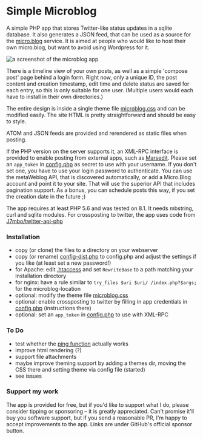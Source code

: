 # Simple Microblog

A simple PHP app that stores Twitter-like status updates in a sqlite database. It also generates a JSON feed, that can be used as a source for the [micro.blog](https://micro.blog/) service. It is aimed at people who would like to host their own micro.blog, but want to avoid using Wordpress for it.

![a screenshot of the microblog app](https://user-images.githubusercontent.com/1279725/34184164-9567a4b2-e51e-11e7-9317-d737ef3423f0.png)

There is a timeline view of your own posts, as well as a simple 'compose post' page behind a login form. Right now, only a unique ID, the post content and creation timestamp, edit time and delete status are saved for each entry, so this is only suitable for one user. (Multiple users would each have to install in their own directories.)

The entire design is inside a single theme file [microblog.css](css/microblog.css) and can be modified easily. The site HTML is pretty straightforward and should be easy to style.

ATOM and JSON feeds are provided and rerendered as static files when posting.

If the PHP version on the server supports it, an XML-RPC interface is provided to enable posting from external apps, such as [Marsedit](https://redsweater.com/marsedit/). Please set an `app_token` in [config.php](config-dist.php#L28) as secret to use with your username. If you don't set one, you have to use your login password to authenticate. You can use the metaWeblog API, that is discovered automatically, or add a Micro.Blog account and point it to your site. That will use the superior API that includes pagination support. As a bonus, you can schedule posts this way, if you set the creation date in the future ;)

The app requires at least PHP 5.6 and was tested on 8.1. It needs mbstring, curl and sqlite modules. 
For crossposting to twitter, the app uses code from [J7mbo/twitter-api-php](https://github.com/J7mbo/twitter-api-php)

### Installation

- copy (or clone) the files to a directory on your webserver
- copy (or rename) [config-dist.php](config-dist.php) to config.php and adjust the settings if you like (at least set a new password!)
- for Apache: edit [.htaccess](.htaccess) and set `RewriteBase` to a path matching your installation directory
- for nginx: have a rule similar to `try_files $uri $uri/ /index.php?$args;` for the microblog-location
- optional: modify the theme file [microblog.css](css/microblog.css)
- optional: enable crossposting to twitter by filling in app credentials in [config.php](config-dist.php#L33-L36) (instructions there)
- optional: set an `app_token` in [config.php](config-dist.php#L28) to use with XML-RPC

### To Do

- test whether the [ping function](http://help.micro.blog/2017/api-feeds/) actually works
- improve html rendering (?)
- support file attachments
- maybe improve theming support by adding a themes dir, moving the CSS there and setting theme via config file (started)
- see issues

### Support my work

The app is provided for free, but if you'd like to support what I do, please consider tipping or sponsoring – it is greatly appreciated. Can't promise it'll buy you software support, but if you send a reasonable PR, I'm happy to accept improvements to the app. Links are under GitHub's official sponsor button.
